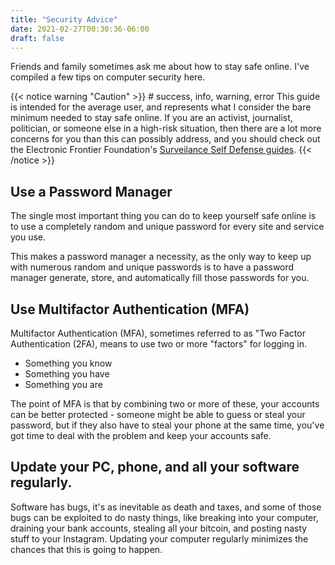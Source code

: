 ```yaml
---
title: "Security Advice"
date: 2021-02-27T00:30:36-06:00
draft: false
---
```


Friends and family sometimes ask me about how to stay safe online. I've
compiled a few tips on computer security here.

<!--more-->

{{< notice warning "Caution" >}} # success, info, warning, error
This guide is intended for the average user, and represents what I consider
the bare minimum needed to stay safe online. If you are an activist,
journalist, politician, or someone else in a high-risk situation, then there
are a lot more concerns for you than this can possibly address, and you
should check out the Electronic Frontier Foundation's [Surveilance Self
Defense guides](https://ssd.eff.org/en).
{{< /notice >}}

## Use a Password Manager

The single most important thing you can do to keep yourself safe online is
to use a completely random and unique password for every site and service
you use. 

This makes a password manager a necessity, as the only way to keep up with
numerous random and unique passwords is to have a password manager generate,
store, and automatically fill those passwords for you.

## Use Multifactor Authentication (MFA)

Multifactor Authentication (MFA), sometimes referred to as "Two Factor
Authentication (2FA), means to use two or more "factors" for logging in.

* Something you know
* Something you have
* Something you are

The point of MFA is that by combining two or more of these, your accounts
can be better protected - someone might be able to guess or steal your password, but
if they also have to steal your phone at the same time, you've got time to
deal with the problem and keep your accounts safe.

## Update your PC, phone, and all your software regularly.

Software has bugs, it's as inevitable as death and taxes, and some of those
bugs can be exploited to do nasty things, like breaking into your computer,
draining your bank accounts, stealing all your bitcoin, and posting nasty
stuff to your Instagram. Updating your computer regularly minimizes the chances that this is going to happen.


